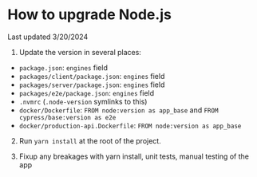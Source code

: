 # How to upgrade Node.js

Last updated 3/20/2024

1. Update the version in several places:
  - `package.json`: `engines` field
  - `packages/client/package.json`: `engines` field
  - `packages/server/package.json`: `engines` field
  - `packages/e2e/package.json`: `engines` field
  - `.nvmrc` (`.node-version` symlinks to this)
  - `docker/Dockerfile`: `FROM node:version as app_base` and `FROM cypress/base:version as e2e`
  - `docker/production-api.Dockerfile`: `FROM node:version as app_base`

2. Run `yarn install` at the root of the project.

3. Fixup any breakages with yarn install, unit tests, manual testing of the app